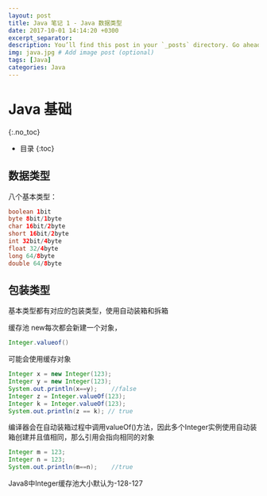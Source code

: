 ```yaml
---
layout: post
title: Java 笔记 1 - Java 数据类型
date: 2017-10-01 14:14:20 +0300
excerpt_separator: 
description: You’ll find this post in your `_posts` directory. Go ahead and edit it and re-build the site to see your changes. # Add post description (optional)
img: java.jpg # Add image post (optional)
tags: [Java]
categories: Java
---
```

# Java 基础
{:.no_toc}
* 目录
{:toc}

## 数据类型

八个基本类型：
```Java
boolean 1bit
byte 8bit/1byte
char 16bit/2byte
short 16bit/2byte
int 32bit/4byte
float 32/4byte
long 64/8byte
double 64/8byte
```

## 包装类型

基本类型都有对应的包装类型，使用自动装箱和拆箱

缓存池
new每次都会新建一个对象，
```Java 
Integer.valueof()
```
可能会使用缓存对象
```Java
Integer x = new Integer(123);
Integer y = new Integer(123);
System.out.println(x==y);    //false
Integer z = Integer.valueOf(123);
Integer k = Integer.valueOf(123);
System.out.println(z == k); // true
```
编译器会在自动装箱过程中调用valueOf()方法，因此多个Integer实例使用自动装箱创建并且值相同，那么引用会指向相同的对象
```Java
Integer m = 123;
Integer n = 123;
System.out.println(m==n);    //true
```
Java8中Integer缓存池大小默认为-128-127





